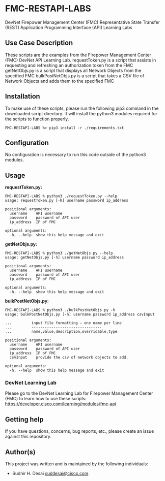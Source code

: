 # FMC-RESTAPI-LABS

DevNet Firepower Management Center (FMC) Representative State Transfer (REST) Application Programming Interface (API) Learning Labs
 
## Use Case Description

These scripts are the examples from the Firepower Management Center (FMC) DevNet API Learning Lab.
requestToken.py is a script that assists in requesting and refreshing an authorization token from the FMC
getNetObjs.py is a script that displays all Network Objects from the specified FMC
bulkPostNetObjs.py is a script that takes a CSV file of Network Objects and adds them to the specified FMC

## Installation

To make use of these scripts, please run the following pip3 command in the downloaded script directory.
It will install the python3 modules required for the scripts to function properly.
```shell
FMC-RESTAPI-LABS %> pip3 install -r ./requirements.txt
```


## Configuration

No configuration is necessary to run this code outside of the python3 modules.

## Usage

**requestToken.py:**
```shell
FMC-RESTAPI-LABS % python3 ./requestToken.py --help
usage: requestToken.py [-h] username password ip_address

positional arguments:
  username    API username
  password    password of API user
  ip_address  IP of FMC

optional arguments:
  -h, --help  show this help message and exit
```

**getNetObjs.py:**
```shell
FMC-RESTAPI-LABS % python3 ./getNetObjs.py --help
usage: getNetObjs.py [-h] username password ip_address

positional arguments:
  username    API username
  password    password of API user
  ip_address  IP of FMC

optional arguments:
  -h, --help  show this help message and exit
```

**bulkPostNetObjs.py:**
```shell
FMC-RESTAPI-LABS % python3 ./bulkPostNetObjs.py -h
usage: bulkPostNetObjs.py [-h] username password ip_address csvInput

...         input file formatting – one name per line
...         --------------------------------
...         name,value,description,overridable,type

positional arguments:
  username    API username
  password    password of API user
  ip_address  IP of FMC
  csvInput    provide the csv of network objects to add.

optional arguments:
  -h, --help  show this help message and exit
```


### DevNet Learning Lab

Please go to the DevNet Learning Lab for Firepower Management Center (FMC) to learn how to use these scripts:  
https://developer.cisco.com/learning/modules/fmc-api

## Getting help

If you have questions, concerns, bug reports, etc., please create an issue against this repository.

## Author(s)

This project was written and is maintained by the following individuals:  

* Sudhir H. Desai <suddesai@cisco.com>
